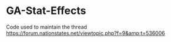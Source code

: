 # GA-Stat-Effects
Code used to maintain the thread https://forum.nationstates.net/viewtopic.php?f=9&amp;t=536006
